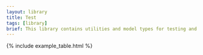 ```yaml
---
layout: library
title: Test
tags: [library]
brief: This library contains utilities and model types for testing and illustration purposes.
---
```


{% include example_table.html %}
